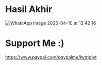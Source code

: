 # Hasil Akhir 
![WhatsApp Image 2023-04-10 at 13 42 16](https://user-images.githubusercontent.com/116769915/230843143-5e40cc40-d9af-4ead-8c46-04e2bae61587.jpeg)
# Support Me :)
https://www.paypal.com/paypalme/iwtriplet

